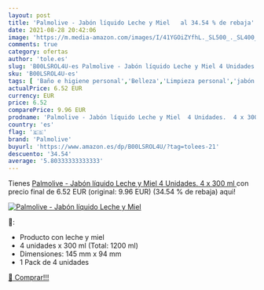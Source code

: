 ```yaml
---
layout: post
title: 'Palmolive - Jabón líquido Leche y Miel   al 34.54 % de rebaja'
date: 2021-08-28 20:42:06
image: 'https://m.media-amazon.com/images/I/41YGOiZYfhL._SL500_._SL400_.jpg'
comments: true
category: ofertas
author: 'tole.es'
slug: 'B00LSROL4U-es Palmolive - Jabón líquido Leche y Miel 4 Unidades. 4 x 300 ml'
sku: 'B00LSROL4U-es'
tags: [ 'Baño e higiene personal','Belleza','Limpieza personal','jabón','palmolive', ]
actualPrice: 6.52 EUR
currency: EUR
price: 6.52
comparePrice: 9.96 EUR
prodname: 'Palmolive - Jabón líquido Leche y Miel  4 Unidades.  4 x 300 ml '
country: 'es'
flag: '🇪🇸'
brand: 'Palmolive'
buyurl: 'https://www.amazon.es/dp/B00LSROL4U/?tag=tolees-21'
descuento: '34.54'
average: '5.80333333333333'
---
```


Tienes [Palmolive - Jabón líquido Leche y Miel  4 Unidades.  4 x 300 ml ](https://www.amazon.es/dp/B00LSROL4U/?tag=tolees-21) con precio final de  6.52 EUR (original: 9.96 EUR) (34.54 %  de rebaja) aqui!

[![Palmolive - Jabón líquido Leche y Miel  ](https://m.media-amazon.com/images/I/41YGOiZYfhL._SL500_._SL400_.jpg)](https://www.amazon.es/dp/B00LSROL4U/?tag=tolees-21)

🔎:

- Producto con leche y miel
- 4 unidades x 300 ml (Total: 1200 ml)
- Dimensiones: 145 mm x 94 mm
- 1 Pack de 4 unidades

[🛒 Comprar!!!](https://www.amazon.es/dp/B00LSROL4U/?tag=tolees-21)
